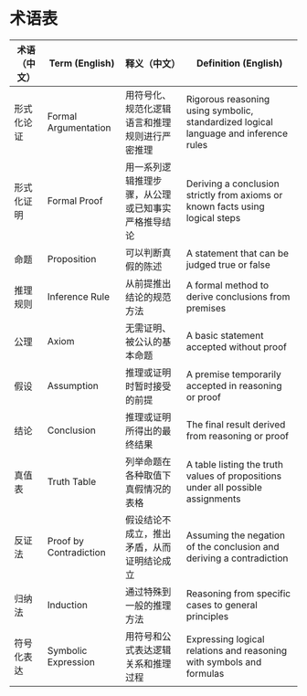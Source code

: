 # 术语表

| 术语（中文） | Term (English) | 释义（中文） | Definition (English) |
|---|---|---|---|
| 形式化论证 | Formal Argumentation | 用符号化、规范化逻辑语言和推理规则进行严密推理 | Rigorous reasoning using symbolic, standardized logical language and inference rules |
| 形式化证明 | Formal Proof | 用一系列逻辑推理步骤，从公理或已知事实严格推导结论 | Deriving a conclusion strictly from axioms or known facts using logical steps |
| 命题 | Proposition | 可以判断真假的陈述 | A statement that can be judged true or false |
| 推理规则 | Inference Rule | 从前提推出结论的规范方法 | A formal method to derive conclusions from premises |
| 公理 | Axiom | 无需证明、被公认的基本命题 | A basic statement accepted without proof |
| 假设 | Assumption | 推理或证明时暂时接受的前提 | A premise temporarily accepted in reasoning or proof |
| 结论 | Conclusion | 推理或证明所得出的最终结果 | The final result derived from reasoning or proof |
| 真值表 | Truth Table | 列举命题在各种取值下真假情况的表格 | A table listing the truth values of propositions under all possible assignments |
| 反证法 | Proof by Contradiction | 假设结论不成立，推出矛盾，从而证明结论成立 | Assuming the negation of the conclusion and deriving a contradiction |
| 归纳法 | Induction | 通过特殊到一般的推理方法 | Reasoning from specific cases to general principles |
| 符号化表达 | Symbolic Expression | 用符号和公式表达逻辑关系和推理过程 | Expressing logical relations and reasoning with symbols and formulas |

